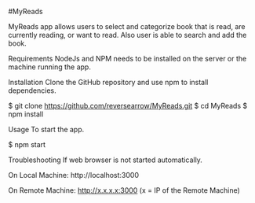 #MyReads

MyReads app allows users to select and categorize book that is read, are currently reading, or want to read.
Also user is able to search and add the book.


Requirements
NodeJs and NPM needs to be installed on the server or the machine running the app.

Installation
Clone the GitHub repository and use npm to install dependencies.

$ git clone https://github.com/reversearrow/MyReads.git
$ cd MyReads
$ npm install

Usage
To start the app.

$ npm start

Troubleshooting
If web browser is not started automatically.

On Local Machine:
  http://localhost:3000

On Remote Machine:
  http://x.x.x.x:3000
  (x = IP of the Remote Machine)
